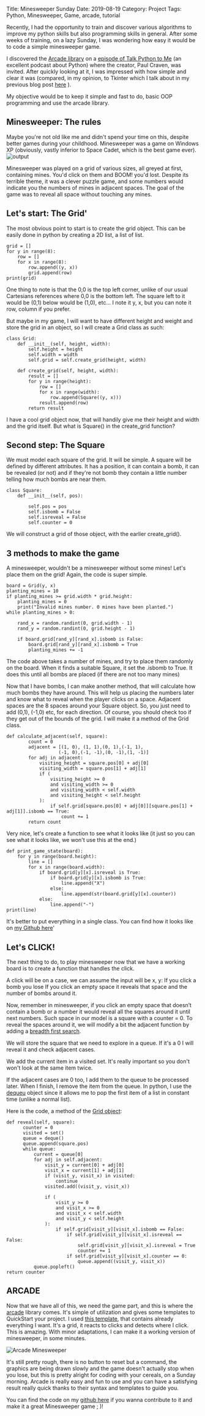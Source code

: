 Title: Minesweeper Sunday
Date: 2019-08-19
Category: Project
Tags: Python, Minesweeper, Game, arcade, tutorial

Recently, I had the opportunity to train and discover various algorithms to improve my python skills but also programming skills in general.
After some weeks of training, on a lazy Sunday, I was wondering how easy it would be to code a simple minesweeper game.

I discovered the [Arcade library](http://arcade.academy/) on a [episode of Talk Python to Me](https://talkpython.fm/episodes/show/223/fun-and-easy-2d-games-with-python) 
(an excellent podcast about Python) where the creator, Paul Craven, was invited. After quickly looking at it, 
I was impressed with how simple and clear it was (compared, in my opinion, to Tkinter which I talk about in my previous blog post [here]({filename}/Aborted_project_Magic_App.md) ).

My objective would be to keep it simple and fast to do, basic OOP programming and use the arcade library.

## Minesweeper: The rules

Maybe you're not old like me and didn't spend your time on this, despite better games during your childhood. Minesweeper was a
game on Windows XP (obviously, vastly inferior to Space Cadet, which is the best game ever).
![output]({filename}/image/Minesweeper.png)

Minesweeper was played on a grid of various sizes, all greyed at first, containing mines. You'd click on them and BOOM! you'd lost. Despite its
terrible theme, it was a clever puzzle game, and some numbers would indicate you the numbers of mines in adjacent spaces. The goal of the 
game was to reveal all space without touching any mines.

## Let's start: The Grid'
The most obvious point to start is to create the grid object. This can be easily done in python by creating a 2D list, a list of list.

~~~~
grid = []
for y in range(8):
    row = []
    for x in range(8):
        row.append((y, x))
        grid.append(row)
print(grid)
~~~~

One thing to note is that the 0,0 is the top left corner, unlike of our usual Cartesians references where 0,0 is the bottom left.
The square left to it would be (0,1) below would be (1,0), etc... I note it y, x, but you can note it row, column if you prefer.

But maybe in my game, I will want to have different height and weight and store the grid in an object, so I will create a Grid class as such:
~~~~
class Grid:
    def __init__(self, height, width):
        self.height = height
        self.width = width
        self.grid = self.create_grid(height, width)

    def create_grid(self, height, width):
        result = []
        for y in range(height):
            row = []
            for x in range(width):
                row.append(Square((y, x)))
            result.append(row)
        return result
~~~~

I have a cool grid object now, that will handily give me their height and width and the grid itself. But what is Square() in the create_grid function?

## Second step: The Square
We must model each square of the grid. It will be simple. A square will be defined by different attributes. 
It has a position, it can contain a bomb, it can be revealed (or not) and if they're not bomb they contain a little number 
telling how much bombs are near them.

~~~~
class Square:
    def __init__(self, pos):

        self.pos = pos
        self.isbomb = False
        self.isreveal = False
        self.counter = 0
~~~~
We will construct a grid of those object, with the earlier create_grid().

## 3 methods to make the game

A minesweeper, wouldn't be a minesweeper without some mines! Let's place them on the grid! Again, the code is super simple.

~~~~
board = Grid(y, x)
planting_mines = 10
if planting_mines >= grid.width * grid.height:
    planting_mines = 0
	print("Invalid mines number. 0 mines have been planted.")
while planting_mines > 0:

    rand_x = random.randint(0, grid.width - 1)
    rand_y = random.randint(0, grid.height - 1)

    if board.grid[rand_y][rand_x].isbomb is False:
        board.grid[rand_y][rand_x].isbomb = True
        planting_mines += -1
~~~~

The code above takes a number of mines, and try to place them randomly on the board. When it finds a suitable Square, it set the .isbomb to True. 
It does this until all bombs are placed (if there are not too many mines)

Now that I have bombs, I can make another method, that will calculate how much bombs they have around. This will help us placing the numbers later and 
know what to reveal when the player clicks on a space. Adjacent spaces are the 8 spaces around your Square object. So, you just need to add (0,1), (-1,0) etc, 
for each direction. Of course, you should check too if they get out of the bounds of the grid. I will make it a method of the Grid class.

~~~~
def calculate_adjacent(self, square):
        count = 0
		adjacent = [(1, 0), (1, 1),(0, 1),(-1, 1),
                   (-1, 0),(-1, -1),(0, -1),(1, -1)]
        for adj in adjacent:
            visiting_height = square.pos[0] + adj[0]
            visiting_width = square.pos[1] + adj[1]
            if (
                visiting_height >= 0
                and visiting_width >= 0
                and visiting_width < self.width
                and visiting_height < self.height
            ):
                if self.grid[square.pos[0] + adj[0]][square.pos[1] + adj[1]].isbomb == True:
                    count += 1
        return count
~~~~


Very nice, let's create a function to see what it looks like (it just so you can see what it looks like, we won't use this at the end.)

~~~~
def print_game_state(board):
    for y in range(board.height):
        line = []
        for x in range(board.width):
            if board.grid[y][x].isreveal is True:
                if board.grid[y][x].isbomb is True:
                    line.append("X")
                else:
                    line.append(str(board.grid[y][x].counter))
            else:
                line.append("-")
print(line)
~~~~

It's better to put everything in a single class. You can find how it looks like on [my Github here](https://github.com/Elesh-Norn/MineSweeper_Sunday/blob/master/main/grid.py)'

## Let's CLICK!
The next thing to do, to play minesweeper now that we have a working board is to create a function that handles the click.

A click will be on a case, we can assume the input will be x, y:
If you click a bomb you lose
If you click an empty space it reveals that space and the number of bombs around it.

Now, remember in minesweeper, if you click an empty space that doesn’t contain a bomb or a number it would reveal all the squares around it
until next numbers. Such space in our model is a square with a counter = 0. To reveal the spaces around it, we will modify a bit the adjacent function 
by adding a [breadth first search](https://en.wikipedia.org/wiki/Breadth-first_search).

We will store the square that we need to explore in a queue. If it's a 0 I will reveal it and check adjacent cases.


We add the current item in a visited set. It's really important so you don't won't look at the same item twice.


If the adjacent cases are 0 too, I add them to the queue to be processed later. When I finish, I remove the item from the queue.
In python, I use the [dequeu]( https://docs.python.org/2/library/collections.html#collections.deque) object since it allows me to pop the first item of a list in constant time (unlike a normal list).

Here is the code, a method of the [Grid object](https://github.com/Elesh-Norn/MineSweeper_Sunday/blob/master/main/grid.py): 

~~~~
def reveal(self, square):
      counter = 0
      visited = set()
      queue = deque()
      queue.append(square.pos)
      while queue:
          current = queue[0]
          for adj in self.adjacent:
              visit_y = current[0] + adj[0]
              visit_x = current[1] + adj[1]
              if (visit_y, visit_x) in visited:
                  continue
              visited.add((visit_y, visit_x))

              if (
                  visit_y >= 0
                  and visit_x >= 0
                  and visit_x < self.width
                  and visit_y < self.height
              ):
                  if self.grid[visit_y][visit_x].isbomb == False:
                      if self.grid[visit_y][visit_x].isreveal == False:
                          self.grid[visit_y][visit_x].isreveal = True
                          counter += 1
                      if self.grid[visit_y][visit_x].counter == 0:
                          queue.append((visit_y, visit_x))
          queue.popleft()
return counter
~~~~


## ARCADE
Now that we have all of this, we need the game part, and this is where the [arcade](http://arcade.academy/) library comes. 
It's simple of utilization and gives some templates to QuickStart your project. I used [this template](http://arcade.academy/examples/array_backed_grid.html#array-backed-grid), 
that contains already everything I want. It's a grid, it reacts to clicks and detects where I click. This is amazing. With minor adaptations, I can make it a working version of minesweeper, 
in some minutes. 

![Arcade Minesweeper]({filename}/image/Minesweeper_arcade.png)

It's still pretty rough, there is no button to reset but a command, the graphics are being drawn slowly and the game doesn't actually stop when you lose, 
but this is pretty alright for coding with your cereals, on a Sunday morning. Arcade is really easy and fun to use and you can have a satisfying result really quick thanks to their syntax and templates to guide you.

You can find the code on my [github here](https://github.com/Elesh-Norn/MineSweeper_Sunday) if you wanna contribute to it and make it a great Minesweeper game ; )!
